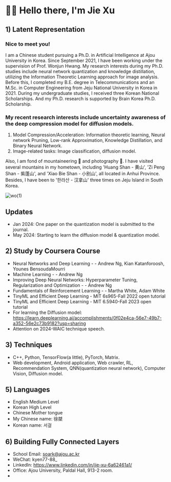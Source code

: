 # 👋👋 Hello there, I'm Jie Xu

## 1) Latent Representation


### Nice to meet you! 

I am a Chinese student pursuing a Ph.D. in Artificial Intelligence at Ajou University in Korea. Since September 2021, I have been working under the supervision of Prof. Wonjun Hwang. My research interests during my Ph.D. studies include neural network quantization and knowledge distillation, utilizing the Information Theoretic Learning approach for image analysis. Before this, I completed my B.E. degree in Telecommunications and an M.Sc. in Computer Engineering from Jeju National University in Korea in 2021. During my undergraduate studies, I received three Korean National Scholarships. And my Ph.D. research is supported by Brain Korea Ph.D. Scholarship.

### My recent research interests include uncertainty awareness of the deep compression model for diffusion models.
1. Model Compression/Acceleration:  Information theoretic learning, Neural network Pruning, Low-rank Approximation, Knowledge Distillation, and Binary Neural Network.
2. Image-related tasks: Image classification, diffusion model.

Also, I am fond of mountaineering 🗻 and photography 📸. I have visited several mountains in my hometown, including 'Huang Shan - 黄山', 'Zi Peng Shan - 紫蓬山', and 'Xiao Bie Shan - 小别山', all located in Anhui Province. Besides, I have been to '한라산 - 汉拿山' three times on Jeju Island in South Korea.

![wo(1)](https://github.com/Luadoo/Luadoo/assets/58927660/6dca96d0-d4c3-438b-8cce-0f79247e2c27)

## Updates

* Jan 2024:  One paper on the quantization model is submitted to the journal.
* May 2024: Starting to learn the diffusion model & quantization model.

## 2) Study by Coursera Course
* Neural Networks and Deep Learning - - Andrew Ng, Kian Katanforoosh, Younes BensoudaMourri
* Machine Learning - - Andrew Ng
* Improving Deep Neural Networks: Hyperparameter Tuning, Regularization and Optimization - - Andrew Ng
* Fundamentals of Reinforcement Learning - - Martha White, Adam White
* TinyML and Efficient Deep Learning - MIT 6s965-Fall 2022 open tutorial
* TinyML and Efficient Deep Learning - MIT 6.5940-Fall 2023 open tutorial
* For learning the Diffusion model: https://learn.deeplearning.ai/accomplishments/0f02e4ca-56e7-49b7-a352-56e2c73b9182?usp=sharing
* Attention on 2024-WAIC technique speech.
  
## 3) Techniques
* C++, Python, TensorFlow(a little), PyTorch, Matrix.
* Web development, Android application, Web crawler, RL, Recommendation System, QNN(quantization neural network), Computer Vision, Diffusion model.
  
## 5) Languages
* English Medium Level
* Korean High Level
* Chinese Mother tongue
* My Chinese name: 徐桀
* Korean name: 서걸

## 6) Building Fully Connected Layers
* School Email: soark@ajou.ac.kr
* WeChat: kyen77-88_
* LinkedIn: https://www.linkedin.com/in/jie-xu-6a62461a1/
* Office: Ajou University, Paldal Hall, 913-2 room.
* 

